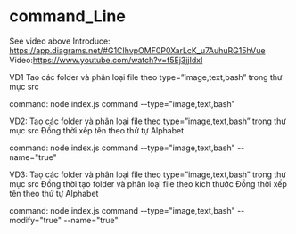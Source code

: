 # command_Line

See video above
Introduce: https://app.diagrams.net/#G1CIhvpOMF0P0XarLcK_u7AuhuRG15hVue
Video:https://www.youtube.com/watch?v=f5Ej3jjIdxI

VD1
Taọ các folder và phân loại file theo type=”image,text,bash”
trong thư mục src

command: node index.js command --type="image,text,bash" 


 
VD2:
Taọ các folder và phân loại file theo type=”image,text,bash”
trong thư mục src
Đồng thời xếp tên theo thứ tự Alphabet

command: node index.js command --type="image,text,bash" --name="true"


VD3:
Taọ các folder và phân loại file theo type=”image,text,bash”
trong thư mục src
Đồng thời tạo folder và phân loại file theo kích thước
Đồng thời xếp tên theo thứ tự Alphabet


command: node index.js command --type="image,text,bash" --modify="true" --name="true"



